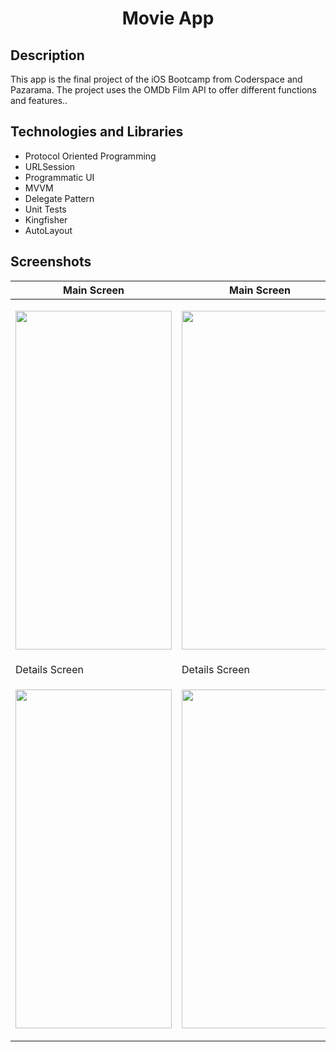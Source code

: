 <h1 align="center">
     Movie App
</h1>

## Description
<p>This app is the final project of the iOS Bootcamp from Coderspace and Pazarama. The project uses the OMDb Film API to offer different functions and features..</p>


## Technologies and Libraries
- Protocol Oriented Programming
- URLSession
- Programmatic UI
- MVVM
- Delegate Pattern
- Unit Tests
- Kingfisher
- AutoLayout

## Screenshots
| Main Screen | Main Screen  
| ----------- | -----------
| <p align="center"> <img src="https://github.com/munevverelifay/MovieApp/assets/105984573/38b2885c-3eb4-4ae2-b78e-2d5043c4bc42" width="250" height="542"></p> | <img src="https://github.com/munevverelifay/MovieApp/assets/105984573/1daffe04-a6db-42e8-a53e-d524c906c16b" width="250" height="542"> 
| Details Screen | Details Screen |
| <p align="center"> <img src="https://github.com/munevverelifay/MovieApp/assets/105984573/0beb7cd5-2edf-4363-8b2a-cc2cc5249baa" width="250" height="542"></p>  | <img src="https://github.com/munevverelifay/MovieApp/assets/105984573/afa1f03a-d68e-428a-aa3b-5bd2f5024483" width="250" height="542">
